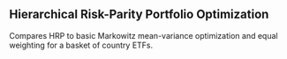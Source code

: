 ## Hierarchical Risk-Parity Portfolio Optimization
Compares HRP to basic Markowitz mean-variance optimization and equal weighting for a basket of country ETFs.
